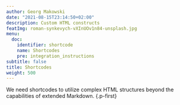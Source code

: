 ```yaml
---
author: Georg Makowski
date: "2021-08-15T23:14:50+02:00"
description: Custom HTML constructs
featImg: roman-synkevych-vXInUOv1n84-unsplash.jpg
menu:
  doc:
    identifier: shortcode
    name: Shortcodes
    pre: integration_instructions
subtitle: false
title: Shortcodes
weight: 500
---
```


We need shortcodes to utilize complex HTML structures beyond the capabilities of extended Markdown.
{.p-first} <!--more--> 
